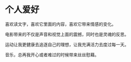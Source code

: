 #  个人爱好

喜欢读文字，喜欢它里面的内容，喜欢它带来情感的变化。

电影带来的不仅是声音和视觉上面的震撼，同时也是灵魂的反思。

运动让我更健康去追逐自己的理想，让我充满活力去度过每一天。

音乐，总再我开心或者难过的时候带来丝丝慰藉。

